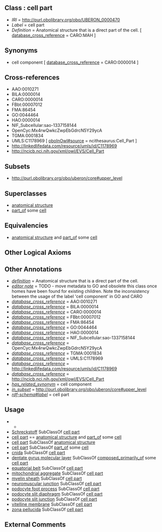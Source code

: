 
## Class : cell part

 * *IRI* = http://purl.obolibrary.org/obo/UBERON_0000470
 * *Label* = cell part
 * *Definition* = Anatomical structure that is a direct part of the cell. [ [database_cross_reference](../../ef/oboInOwl#hasDbXref.md) = CARO:MAH ]

## Synonyms

 * cell component [ [database_cross_reference](../../ef/oboInOwl#hasDbXref.md) = CARO:0000014 ]

## Cross-references

 * AAO:0010271
 * BILA:0000014
 * CARO:0000014
 * FBbt:00007012
 * FMA:86454
 * GO:0044464
 * HAO:0000014
 * NIF_Subcellular:sao-1337158144
 * OpenCyc:Mx4rwQwkcZwpEbGdrcN5Y29ycA
 * TGMA:0001834
 * UMLS:C1178969 [ [oboInOwl#source](../../ce/oboInOwl#source.md) = ncithesaurus:Cell_Part ]
 * http://linkedlifedata.com/resource/umls/id/C1178969
 * http://ncicb.nci.nih.gov/xml/owl/EVS/Cell_Part

## Subsets

 * http://purl.obolibrary.org/obo/uberon/core#upper_level

## Superclasses

 * [anatomical structure](../../UBERON/61/UBERON_0000061.md)
 * [part_of](../../BFO/50/BFO_0000050.md) some [cell](../../CL/00/CL_0000000.md)

## Equivalencies

 * [anatomical structure](../../UBERON/61/UBERON_0000061.md) and [part_of](../../BFO/50/BFO_0000050.md) some [cell](../../CL/00/CL_0000000.md)

## Other Logical Axioms


## Other Annotations

 * *[definition](../../IAO/15/IAO_0000115.md)* = Anatomical structure that is a direct part of the cell.
 * *[editor note](../../IAO/16/IAO_0000116.md)* = TODO - move metadata to GO and obsolete this class once homes have been found for existing children. Note the inconsistency between the usage of the label 'cell component' in GO and CARO
 * *[database_cross_reference](../../ef/oboInOwl#hasDbXref.md)* = AAO:0010271
 * *[database_cross_reference](../../ef/oboInOwl#hasDbXref.md)* = BILA:0000014
 * *[database_cross_reference](../../ef/oboInOwl#hasDbXref.md)* = CARO:0000014
 * *[database_cross_reference](../../ef/oboInOwl#hasDbXref.md)* = FBbt:00007012
 * *[database_cross_reference](../../ef/oboInOwl#hasDbXref.md)* = FMA:86454
 * *[database_cross_reference](../../ef/oboInOwl#hasDbXref.md)* = GO:0044464
 * *[database_cross_reference](../../ef/oboInOwl#hasDbXref.md)* = HAO:0000014
 * *[database_cross_reference](../../ef/oboInOwl#hasDbXref.md)* = NIF_Subcellular:sao-1337158144
 * *[database_cross_reference](../../ef/oboInOwl#hasDbXref.md)* = OpenCyc:Mx4rwQwkcZwpEbGdrcN5Y29ycA
 * *[database_cross_reference](../../ef/oboInOwl#hasDbXref.md)* = TGMA:0001834
 * *[database_cross_reference](../../ef/oboInOwl#hasDbXref.md)* = UMLS:C1178969
 * *[database_cross_reference](../../ef/oboInOwl#hasDbXref.md)* = http://linkedlifedata.com/resource/umls/id/C1178969
 * *[database_cross_reference](../../ef/oboInOwl#hasDbXref.md)* = http://ncicb.nci.nih.gov/xml/owl/EVS/Cell_Part
 * *[has_related_synonym](../../ym/oboInOwl#hasRelatedSynonym.md)* = cell component
 * *[in_subset](../../et/oboInOwl#inSubset.md)* = http://purl.obolibrary.org/obo/uberon/core#upper_level
 * *[rdf-schema#label](../../el/rdf-schema#label.md)* = cell part

## Usage

 * -
 * [Schreckstoff](../../UBERON/50/UBERON_2002050.md) SubClassOf [cell part](../../UBERON/70/UBERON_0000470.md)
 * [cell part](../../UBERON/70/UBERON_0000470.md) == [anatomical structure](../../UBERON/61/UBERON_0000061.md) and [part_of](../../BFO/50/BFO_0000050.md) some [cell](../../CL/00/CL_0000000.md)
 * [cell part](../../UBERON/70/UBERON_0000470.md) SubClassOf [anatomical structure](../../UBERON/61/UBERON_0000061.md)
 * [cell part](../../UBERON/70/UBERON_0000470.md) SubClassOf [part_of](../../BFO/50/BFO_0000050.md) some [cell](../../CL/00/CL_0000000.md)
 * [cnida](../../UBERON/77/UBERON_0008277.md) SubClassOf [cell part](../../UBERON/70/UBERON_0000470.md)
 * [dentate gyrus molecular layer](../../UBERON/79/UBERON_0004679.md) SubClassOf [composed_primarily_of](../../RO/73/RO_0002473.md) some [cell part](../../UBERON/70/UBERON_0000470.md)
 * [equatorial belt](../../UBERON/28/UBERON_3010328.md) SubClassOf [cell part](../../UBERON/70/UBERON_0000470.md)
 * [mitochondrial aggregate](../../UBERON/06/UBERON_3010306.md) SubClassOf [cell part](../../UBERON/70/UBERON_0000470.md)
 * [myelin sheath](../../UBERON/47/UBERON_0000347.md) SubClassOf [cell part](../../UBERON/70/UBERON_0000470.md)
 * [neuromuscular junction](../../UBERON/29/UBERON_0001029.md) SubClassOf [cell part](../../UBERON/70/UBERON_0000470.md)
 * [podocyte foot process](../../UBERON/55/UBERON_0004355.md) SubClassOf [cell part](../../UBERON/70/UBERON_0000470.md)
 * [podocyte slit diaphragm](../../UBERON/32/UBERON_0004032.md) SubClassOf [cell part](../../UBERON/70/UBERON_0000470.md)
 * [podocyte slit junction](../../UBERON/33/UBERON_0004033.md) SubClassOf [cell part](../../UBERON/70/UBERON_0000470.md)
 * [vitelline membrane](../../UBERON/25/UBERON_0003125.md) SubClassOf [cell part](../../UBERON/70/UBERON_0000470.md)
 * [zona pellucida](../../UBERON/86/UBERON_0000086.md) SubClassOf [cell part](../../UBERON/70/UBERON_0000470.md)

## External Comments


